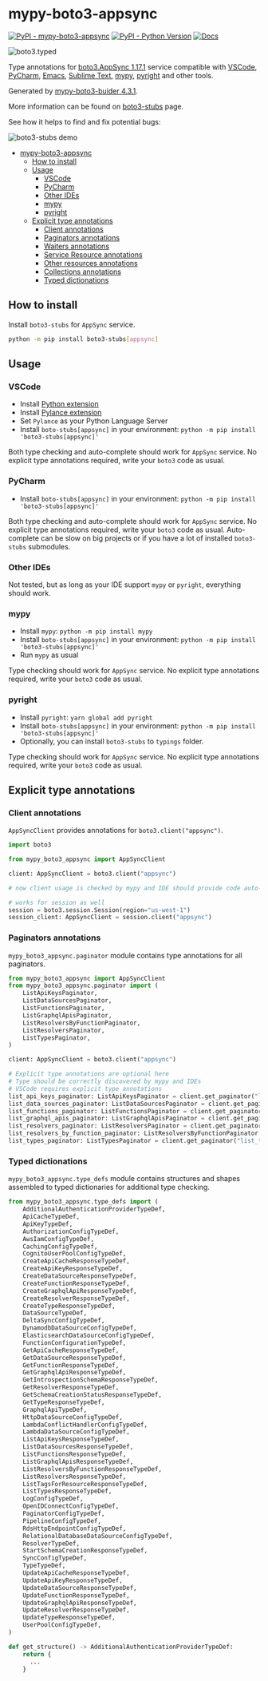 # mypy-boto3-appsync

[![PyPI - mypy-boto3-appsync](https://img.shields.io/pypi/v/mypy-boto3-appsync.svg?color=blue)](https://pypi.org/project/mypy-boto3-appsync)
[![PyPI - Python Version](https://img.shields.io/pypi/pyversions/mypy-boto3-appsync.svg?color=blue)](https://pypi.org/project/mypy-boto3-appsync)
[![Docs](https://img.shields.io/readthedocs/mypy-boto3-builder.svg?color=blue)](https://mypy-boto3-builder.readthedocs.io/)

![boto3.typed](https://github.com/vemel/mypy_boto3_builder/raw/master/logo.png)

Type annotations for
[boto3.AppSync 1.17.1](https://boto3.amazonaws.com/v1/documentation/api/1.17.1/reference/services/appsync.html#AppSync) service
compatible with
[VSCode](https://code.visualstudio.com/),
[PyCharm](https://www.jetbrains.com/pycharm/),
[Emacs](https://www.gnu.org/software/emacs/),
[Sublime Text](https://www.sublimetext.com/),
[mypy](https://github.com/python/mypy),
[pyright](https://github.com/microsoft/pyright)
and other tools.

Generated by [mypy-boto3-buider 4.3.1](https://github.com/vemel/mypy_boto3_builder).

More information can be found on [boto3-stubs](https://pypi.org/project/boto3-stubs/) page.

See how it helps to find and fix potential bugs:

![boto3-stubs demo](https://github.com/vemel/mypy_boto3_builder/raw/master/demo.gif)

- [mypy-boto3-appsync](#mypy-boto3-appsync)
  - [How to install](#how-to-install)
  - [Usage](#usage)
    - [VSCode](#vscode)
    - [PyCharm](#pycharm)
    - [Other IDEs](#other-ides)
    - [mypy](#mypy)
    - [pyright](#pyright)
  - [Explicit type annotations](#explicit-type-annotations)
    - [Client annotations](#client-annotations)
    - [Paginators annotations](#paginators-annotations)
    - [Waiters annotations](#waiters-annotations)
    - [Service Resource annotations](#service-resource-annotations)
    - [Other resources annotations](#other-resources-annotations)
    - [Collections annotations](#collections-annotations)
    - [Typed dictionations](#typed-dictionations)

## How to install

Install `boto3-stubs` for `AppSync` service.

```bash
python -m pip install boto3-stubs[appsync]
```

## Usage

### VSCode

- Install [Python extension](https://marketplace.visualstudio.com/items?itemName=ms-python.python)
- Install [Pylance extension](https://marketplace.visualstudio.com/items?itemName=ms-python.vscode-pylance)
- Set `Pylance` as your Python Language Server
- Install `boto-stubs[appsync]` in your environment: `python -m pip install 'boto3-stubs[appsync]'`

Both type checking and auto-complete should work for `AppSync` service.
No explicit type annotations required, write your `boto3` code as usual.

### PyCharm

- Install `boto-stubs[appsync]` in your environment: `python -m pip install 'boto3-stubs[appsync]'`

Both type checking and auto-complete should work for `AppSync` service.
No explicit type annotations required, write your `boto3` code as usual.
Auto-complete can be slow on big projects or if you have a lot of installed `boto3-stubs` submodules.

### Other IDEs

Not tested, but as long as your IDE support `mypy` or `pyright`, everything should work.

### mypy

- Install `mypy`: `python -m pip install mypy`
- Install `boto-stubs[appsync]` in your environment: `python -m pip install 'boto3-stubs[appsync]'`
- Run `mypy` as usual

Type checking should work for `AppSync` service.
No explicit type annotations required, write your `boto3` code as usual.

### pyright

- Install `pyright`: `yarn global add pyright`
- Install `boto-stubs[appsync]` in your environment: `python -m pip install 'boto3-stubs[appsync]'`
- Optionally, you can install `boto3-stubs` to `typings` folder.

Type checking should work for `AppSync` service.
No explicit type annotations required, write your `boto3` code as usual.

## Explicit type annotations

### Client annotations

`AppSyncClient` provides annotations for `boto3.client("appsync")`.

```python
import boto3

from mypy_boto3_appsync import AppSyncClient

client: AppSyncClient = boto3.client("appsync")

# now client usage is checked by mypy and IDE should provide code auto-complete

# works for session as well
session = boto3.session.Session(region="us-west-1")
session_client: AppSyncClient = session.client("appsync")
```

### Paginators annotations

`mypy_boto3_appsync.paginator` module contains type annotations for all paginators.

```python
from mypy_boto3_appsync import AppSyncClient
from mypy_boto3_appsync.paginator import (
    ListApiKeysPaginator,
    ListDataSourcesPaginator,
    ListFunctionsPaginator,
    ListGraphqlApisPaginator,
    ListResolversByFunctionPaginator,
    ListResolversPaginator,
    ListTypesPaginator,
)

client: AppSyncClient = boto3.client("appsync")

# Explicit type annotations are optional here
# Type should be correctly discovered by mypy and IDEs
# VSCode requires explicit type annotations
list_api_keys_paginator: ListApiKeysPaginator = client.get_paginator("list_api_keys")
list_data_sources_paginator: ListDataSourcesPaginator = client.get_paginator("list_data_sources")
list_functions_paginator: ListFunctionsPaginator = client.get_paginator("list_functions")
list_graphql_apis_paginator: ListGraphqlApisPaginator = client.get_paginator("list_graphql_apis")
list_resolvers_paginator: ListResolversPaginator = client.get_paginator("list_resolvers")
list_resolvers_by_function_paginator: ListResolversByFunctionPaginator = client.get_paginator("list_resolvers_by_function")
list_types_paginator: ListTypesPaginator = client.get_paginator("list_types")
```







### Typed dictionations

`mypy_boto3_appsync.type_defs` module contains structures and shapes assembled
to typed dictionaries for additional type checking.

```python
from mypy_boto3_appsync.type_defs import (
    AdditionalAuthenticationProviderTypeDef,
    ApiCacheTypeDef,
    ApiKeyTypeDef,
    AuthorizationConfigTypeDef,
    AwsIamConfigTypeDef,
    CachingConfigTypeDef,
    CognitoUserPoolConfigTypeDef,
    CreateApiCacheResponseTypeDef,
    CreateApiKeyResponseTypeDef,
    CreateDataSourceResponseTypeDef,
    CreateFunctionResponseTypeDef,
    CreateGraphqlApiResponseTypeDef,
    CreateResolverResponseTypeDef,
    CreateTypeResponseTypeDef,
    DataSourceTypeDef,
    DeltaSyncConfigTypeDef,
    DynamodbDataSourceConfigTypeDef,
    ElasticsearchDataSourceConfigTypeDef,
    FunctionConfigurationTypeDef,
    GetApiCacheResponseTypeDef,
    GetDataSourceResponseTypeDef,
    GetFunctionResponseTypeDef,
    GetGraphqlApiResponseTypeDef,
    GetIntrospectionSchemaResponseTypeDef,
    GetResolverResponseTypeDef,
    GetSchemaCreationStatusResponseTypeDef,
    GetTypeResponseTypeDef,
    GraphqlApiTypeDef,
    HttpDataSourceConfigTypeDef,
    LambdaConflictHandlerConfigTypeDef,
    LambdaDataSourceConfigTypeDef,
    ListApiKeysResponseTypeDef,
    ListDataSourcesResponseTypeDef,
    ListFunctionsResponseTypeDef,
    ListGraphqlApisResponseTypeDef,
    ListResolversByFunctionResponseTypeDef,
    ListResolversResponseTypeDef,
    ListTagsForResourceResponseTypeDef,
    ListTypesResponseTypeDef,
    LogConfigTypeDef,
    OpenIDConnectConfigTypeDef,
    PaginatorConfigTypeDef,
    PipelineConfigTypeDef,
    RdsHttpEndpointConfigTypeDef,
    RelationalDatabaseDataSourceConfigTypeDef,
    ResolverTypeDef,
    StartSchemaCreationResponseTypeDef,
    SyncConfigTypeDef,
    TypeTypeDef,
    UpdateApiCacheResponseTypeDef,
    UpdateApiKeyResponseTypeDef,
    UpdateDataSourceResponseTypeDef,
    UpdateFunctionResponseTypeDef,
    UpdateGraphqlApiResponseTypeDef,
    UpdateResolverResponseTypeDef,
    UpdateTypeResponseTypeDef,
    UserPoolConfigTypeDef,
)

def get_structure() -> AdditionalAuthenticationProviderTypeDef:
    return {
      ...
    }
```
